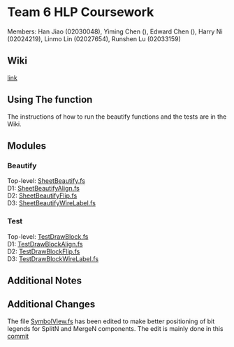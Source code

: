 # Team 6 HLP Coursework

Members: Han Jiao (02030048), Yiming Chen (), Edward Chen (), Harry Ni (02024219), Linmo Lin (02027654), Runshen Lu (02033159)

## Wiki
[link](https://github.com/rl3721/IssieProject-2024/wiki)

## Using The function
The instructions of how to run the beautify functions and the tests are in the Wiki.

## Modules
### Beautify
Top-level: [SheetBeautify.fs](src/Renderer/DrawBlock/SheetBeautify.fs)  
D1: [SheetBeautifyAlign.fs](src/Renderer/DrawBlock/SheetBeautifyAlign.fs)  
D2: [SheetBeautifyFlip.fs](src/Renderer/DrawBlock/SheetBeautifyFlip.fs)  
D3: [SheetBeautifyWireLabel.fs](src/Renderer/DrawBlock/SheetBeautifyWireLabel.fs)  
### Test
Top-level: [TestDrawBlock.fs](src/Renderer/TestDrawBlock.fs)  
D1: [TestDrawBlockAlign.fs](src/Renderer/TestDrawBlockAlign.fs)  
D2: [TestDrawBlockFlip.fs](src/Renderer/TestDrawBlockFlip.fs)  
D3: [TestDrawBlockWireLabel.fs](src/Renderer/TestDrawBlockWireLabel.fs)  

## Additional Notes

## Additional Changes
The file [SymbolView.fs](src/Renderer/DrawBlock/SymbolView.fs) has been edited to make better positioning of bit legends for SplitN and MergeN components. The edit is mainly done in this [commit](https://github.com/rl3721/IssieProject-2024/commit/9a1e7c25eaa296fa35bd913d16dc3159f69016e4)
